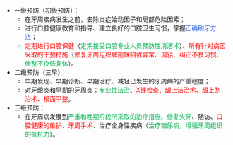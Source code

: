 * 一级预防（初级预防）：
	* 在牙周疾病发生之前，去除炎症始动因子和局部危险因素；
	* 进行口腔健康教育和指导、建立良好的口腔卫生习惯，掌握<font color="#245bdb">正确刷牙方法</font>；
	* <font color="#ff0000">定期进行口腔保健</font>（<font color="#00b050">定期接受口腔专业人员预防性清洁术</font>）、<font color="#ff0000">所有针对病因采取的干预措施</font>（<font color="#ff0000">修复牙周组织解剖缺陷或异常、调𬌗、纠正不良习惯</font>、<font color="#00b050">修整不良修复体</font>）。
* 二级预防（三早）：
	* 早期发现、早期诊断、早期治疗、减轻已发生的牙周病的严重程度；
	* 对牙龈炎和早期的牙周炎：<font color="#00b050">专业性洁治</font>、<font color="#ff0000">X线检查、龈上洁治术、龈上刮治术、根面平整</font>。
* 三级预防：
	* 在牙周病发展到<font color="#00b050">严重和晚期阶段所采取的治疗措施、修复失牙</font>、随访、<font color="#ff0000">口腔健康的维护</font>、<font color="#ff0000">牙周手术</font>、治疗全身性疾病（<font color="#00b050">治疗糖尿病，增强牙周组织的抵抗力</font>）。





